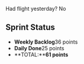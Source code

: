 Had flight yesterday? No

## Sprint Status
-   **Weekly Backlog**36 points
-   **Daily Done**25 points
-   **TOTAL:****61 points**
